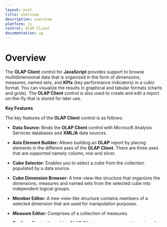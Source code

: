 ```yaml
---
layout: post
title: overview
description: overview
platform: js
control: OLAP Client
documentation: ug
---
```


# Overview

The **OLAP Client** control for **JavaScript** provides support to browse multidimensional data that is organized in the form of dimensions, measures, named sets, and **KPIs** (key performance indicators) in a cubic format. You can visualize the results in graphical and tabular formats (charts and grids). The **OLAP Client** control is also used to create and edit a report on-the-fly that is stored for later use.

**Key Features**

The key features of the **OLAP Client** control is as follows:

* **Data Source:** Binds the **OLAP Client** control with Microsoft Analysis Services databases and **XML/A** data sources.

* **Axis Element Builder:** Allows building an **OLAP** report by placing elements in the different axes of the **OLAP Client**. There are three axes that are supported namely column, row and slicer.

* **Cube Selector:** Enables you to select a cube from the collection populated by a data source.

* **Cube Dimension Browser:** A tree-view-like structure that organizes the dimensions, measures and named sets from the selected cube into independent logical groups.

* **Member Editor:** A tree-view-like structure contains members of a selected dimension that are used for manipulation purposes.

* **Measure Editor:** Comprises of a collection of measures.

* **Toolbar:** The toolbar of the **OLAP Client** component provide options for exporting and manipulating the **OLAP** report such as add report, new report, remove report, rename report, and report selector. 

* **Chart:** A chart is a graphical representation of multidimensional data.

* **Grid:** A grid is a tabular representation of data, arranged in the form of rows and columns categorized accordingly.

